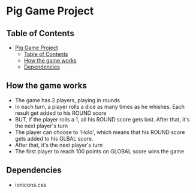 # Pig Game Project

## Table of Contents

- [Pig Game Project](#pig-game-project)
  - [Table of Contents](#table-of-contents)
  - [How the game works](#how-the-game-works)
  - [Dependencies](#dependencies)



## How the game works
- The game has 2 players, playing in rounds
- In each turn, a player rolls a dice as many times as he whishes. Each result get added to his ROUND score
- BUT, if the player rolls a 1, all his ROUND score gets lost. After that, it's the next player's turn
- The player can choose to 'Hold', which means that his ROUND score gets added to his GLBAL score.
- After that, it's the next player's turn
- The first player to reach 100 points on GLOBAL score wins the game

## Dependencies
- ionicons.css




